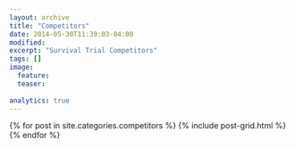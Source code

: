 ```yaml
---
layout: archive
title: "Competitors"
date: 2014-05-30T11:39:03-04:00
modified:
excerpt: "Survival Trial Competitors"
tags: []
image:
  feature:
  teaser:
  
analytics: true
---
```


<div class="tiles">
{% for post in site.categories.competitors %}
  {% include post-grid.html %}
{% endfor %}
</div><!-- /.tiles -->






